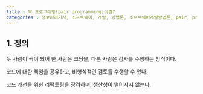 ```yaml
---
title : 짝 프로그래밍(pair programming)이란?
categories : 정보처리기사, 소프트웨어, 개발, 방법론, 소프트웨어개발방법론, pair, programming
---
```


## 1. 정의

두 사람이 짝이 되어 한 사람은 코딩을, 다른 사람은 검사를 수행하는 방식이다.

코드에 대한 책임을 공유하고, 비형식적인 검토를 수행할 수 있다.  

코드 개선을 위한 리팩토링을 장려하며, 생산성이 떨어지지 않는다.

